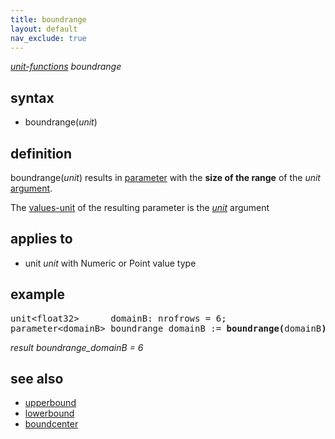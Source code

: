 ```yaml
---
title: boundrange
layout: default
nav_exclude: true
---
```

*[unit-functions](unit-functions) boundrange*

## syntax

- boundrange(*unit*)

## definition

boundrange(*unit*) results in [parameter](parameter) with the **size of the range** of the *unit* [argument](argument).

The [values-unit](values-unit) of the resulting parameter is the *[unit](unit)* argument

## applies to

- unit *unit* with Numeric or Point value type

## example

<pre>
unit&lt;float32&gt;      domainB: nrofrows = 6;
parameter&lt;domainB&gt; boundrange_domainB := <B>boundrange(</B>domainB<B>)</B>;
</pre>

*result boundrange_domainB = 6*

## see also

- [upperbound](upperbound)
- [lowerbound](lowerbound)
- [boundcenter](boundcenter)